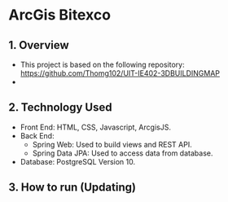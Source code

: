 # ArcGis Bitexco
## 1. Overview
- This project is based on the following repository: https://github.com/Thomg102/UIT-IE402-3DBUILDINGMAP
- 
## 2. Technology Used
- Front End: HTML, CSS, Javascript, ArcgisJS.
- Back End: 
  - Spring Web: Used to build views and REST API.
  - Spring Data JPA: Used to access data from database.
- Database: PostgreSQL Version 10.
  
## 3. How to run (Updating)
